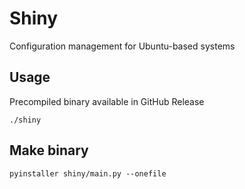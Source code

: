 # Shiny

Configuration management for Ubuntu-based systems


## Usage
Precompiled binary available in GitHub Release
```
./shiny
```

## Make binary
```
pyinstaller shiny/main.py --onefile
```